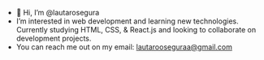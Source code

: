 - 👋 Hi, I’m @lautarosegura
- I’m interested in web development and learning new technologies. Currently studying HTML, CSS, & React.js and looking to collaborate on development projects.
- You can reach me out on my email: lautarooseguraa@gmail.com


